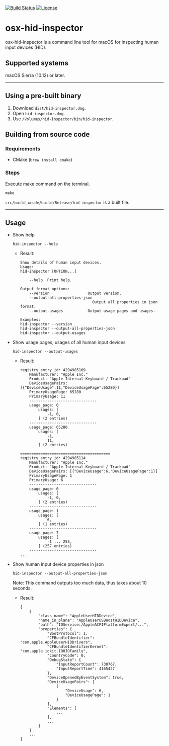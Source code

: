 [![Build Status](https://github.com/pqrs-org/osx-hid-inspector/workflows/CI/badge.svg)](https://github.com/pqrs-org/osx-hid-inspector/actions)
[![License](https://img.shields.io/badge/license-Public%20Domain-blue.svg)](https://github.com/pqrs-org/osx-hid-inspector/blob/master/LICENSE.md)

# osx-hid-inspector

osx-hid-inspector is a command line tool for macOS for inspecting human input devices (HID).

## Supported systems

macOS Sierra (10.12) or later.

---

## Using a pre-built binary

1.  Download `dist/hid-inspector.dmg`.
2.  Open `hid-inspector.dmg`.
3.  Use `/Volumes/hid-inspector/bin/hid-inspector`.

## Building from source code

### Requirements

-   CMake (`brew install cmake`)

### Steps

Execute make command on the terminal.

```shell
make
```

`src/build_xcode/build/Release/hid-inspector` is a built file.

---

## Usage

-   Show help

    ```shell
    hid-inspector --help
    ```

    -   Result:

        ```text
        Show details of human input devices.
        Usage:
        hid-inspector [OPTION...]

            --help  Print help.

        Output format options:
            --version                 Output version.
            --output-all-properties-json
                                        Output all properties in json format.
            --output-usages           Output usage pages and usages.

        Examples:
        hid-inspector --version
        hid-inspector --output-all-properties-json
        hid-inspector --output-usages
        ```

-   Show usage pages, usages of all human input devices

    ```shell
    hid-inspector --output-usages
    ```

    -   Result:

        ```text
        registry_entry_id: 4294985109
            Manufacturer: "Apple Inc."
            Product: "Apple Internal Keyboard / Trackpad"
            DeviceUsagePairs: [{"DeviceUsage":11,"DeviceUsagePage":65280}]
            PrimaryUsagePage: 65280
            PrimaryUsage: 11
            ------------------------------
            usage_page: 0
                usages: [
                    -1, 0,
                ] (2 entries)
            ------------------------------
            usage_page: 65280
                usages: [
                    -1,
                    11,
                ] (2 entries)

        ========================================
        registry_entry_id: 4294985114
            Manufacturer: "Apple Inc."
            Product: "Apple Internal Keyboard / Trackpad"
            DeviceUsagePairs: [{"DeviceUsage":6,"DeviceUsagePage":1}]
            PrimaryUsagePage: 1
            PrimaryUsage: 6
            ------------------------------
            usage_page: 0
                usages: [
                    -1, 0,
                ] (2 entries)
            ------------------------------
            usage_page: 1
                usages: [
                    6,
                ] (1 entries)
            ------------------------------
            usage_page: 7
                usages: [
                    -1 ... 255,
                ] (257 entries)
            ------------------------------
        ...
        ```

-   Show human input device properties in json

    ```shell
    hid-inspector --output-all-properties-json
    ```

    Note: This command outputs too much data, thus takes about 10 seconds.

    -   Result:

        ```text
        [
            {
                "class_name": "AppleUserHIDDevice",
                "name_in_plane": "AppleUserUSBHostHIDDevice",
                "path": "IOService:/AppleACPIPlatformExpert/...",
                "properties": {
                    "BootProtocol": 1,
                    "CFBundleIdentifier": "com.apple.AppleUserHIDDrivers",
                    "CFBundleIdentifierKernel": "com.apple.iokit.IOHIDFamily",
                    "CountryCode": 0,
                    "DebugState": {
                        "InputReportCount": 730767,
                        "InputReportTime": 4165427
                    },
                    "DeviceOpenedByEventSystem": true,
                    "DeviceUsagePairs": [
                        {
                            "DeviceUsage": 6,
                            "DeviceUsagePage": 1
                        }
                    ],
                    "Elements": [
                        ...
                    ],
                    ...
                }
            }
            ...
        ]
        ```
